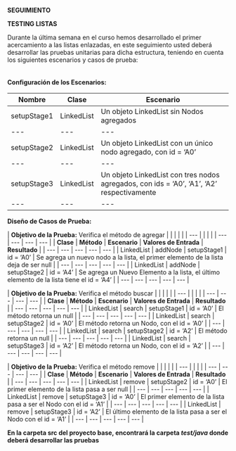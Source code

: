 **SEGUIMIENTO**

**TESTING LISTAS**

Durante la última semana en el curso hemos desarrollado el primer acercamiento a las listas enlazadas, en este seguimiento usted deberá desarrollar las pruebas unitarias para dicha estructura, teniendo en cuenta los siguientes escenarios y casos de prueba:  
<br/><br/>**Configuración de los Escenarios:**

| **Nombre** | **Clase** | **Escenario** |
| --- | --- | --- |
| setupStage1 | LinkedList | Un objeto LinkedList sin Nodos agregados |
| --- | --- | --- |
| setupStage2 | LinkedList | Un objeto LinkedList con un único nodo agregado, con id = ‘A0’ |
| --- | --- | --- |
| setupStage3 | LinkedList | Un objeto LinkedList con tres nodos agregados, con ids = ‘A0’, ‘A1’, ‘A2’ respectivamente |
| --- | --- | --- |

**Diseño de Casos de Prueba:**

| **Objetivo de la Prueba:** Verifica el método de agregar |     |     |     |     |
| --- |     |     |     |     | --- | --- | --- | --- |
| **Clase** | **Método** | **Escenario** | **Valores de Entrada** | **Resultado** |
| --- | --- | --- | --- | --- |
| LinkedList | addNode | setupStage1 | id = ‘A0’ | Se agrega un nuevo nodo a la lista, el primer elemento de la lista deja de ser null |
| --- | --- | --- | --- | --- |
| LinkedList | addNode | setupStage2 | id = ‘A4’ | Se agrega un Nuevo Elemento a la lista, el último elemento de la lista tiene el id = ‘A4’ |
| --- | --- | --- | --- | --- |

| **Objetivo de la Prueba:** Verifica el método buscar |     |     |     |     |
| --- |     |     |     |     | --- | --- | --- | --- |
| **Clase** | **Método** | **Escenario** | **Valores de Entrada** | **Resultado** |
| --- | --- | --- | --- | --- |
| LinkedList | search | setupStage1 | id = ‘A0’ | El método retorna un null |
| --- | --- | --- | --- | --- |
| LinkedList | search | setupStage2 | id = ‘A0’ | El método retorna un Nodo, con el id = ‘A0’ |
| --- | --- | --- | --- | --- |
| LinkedList | search | setupStage2 | id = ‘A2’ | El método retorna un null |
| --- | --- | --- | --- | --- |
| LinkedList | search | setupStage3 | id = ‘A2’ | El método retorna un Nodo, con el id = ‘A2’ |
| --- | --- | --- | --- | --- |

| **Objetivo de la Prueba:** Verifica el método remove |     |     |     |     |
| --- |     |     |     |     | --- | --- | --- | --- |
| **Clase** | **Método** | **Escenario** | **Valores de Entrada** | **Resultado** |
| --- | --- | --- | --- | --- |
| LinkedList | remove | setupStage2 | id = ‘A0’ | El primer elemento de la lista pasa a ser null |
| --- | --- | --- | --- | --- |
| LinkedList | remove | setupStage3 | id = ‘A0’ | El primer elemento de la lista pasa a ser el Nodo con el id = ‘A1’ |
| --- | --- | --- | --- | --- |
| LinkedList | remove | setupStage3 | id = ‘A2’ | El último elemento de la lista pasa a ser el Nodo con el id = ‘A1’ |
| --- | --- | --- | --- | --- |

**En la carpeta src del proyecto base, encontrará la carpeta _test/java_ donde deberá desarrollar las pruebas**